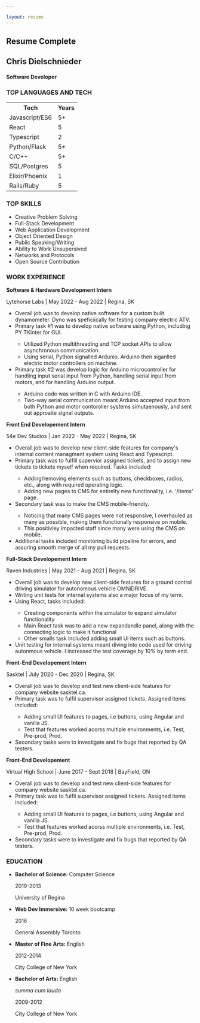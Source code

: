 ```yaml
---

layout: resume  
---
```

<h2 id="resume-header">Resume Complete</h2>
<section class="resume-container">
    <div class="resume-title">
        <h2>Chris Dielschnieder</h2>
        <h4>Software Developer</h4>
    </div>
    <div id="resume-Languages">
        <h3>TOP LANGUAGES AND TECH</h3>
        <table>
            <tr>
                <th>Tech</th>
                <th>Years</th>
            </tr>
            <tr>
                <td>Javascript/ES6</td>
                <td>5+</td>
            </tr>
            <tr>
                <td>React</td>
                <td>5</td>
            </tr>
            <tr>
                <td>Typescript</td>
                <td>2</td>
            </tr>
            <tr>
                <td>Python/Flask</td>
                <td>5+</td>
            </tr>
            <tr>
                <td>C/C++</td>
                <td>5+</td>
            </tr>
            <tr>
                <td>SQL/Postgres</td>
                <td>5</td>
            </tr>
            <tr>
                <td>Elixir/Phoenix</td>
                <td>1</td>
            </tr>
            <tr>
                <td>Rails/Ruby</td>
                <td>5</td>
            </tr>
        </table>
    </div>
    <div id="top-skills">
        <h3>TOP SKILLS</h3>
        <ul>
            <li>Creative Problem Solving</li>
            <li>Full-Stack Development</li>
            <li>Web Application Development</li>
            <li>Object Oriented Design</li>
            <li>Public Speaking/Writing</li>
            <li>Ability to Work Unsupersived</li>
            <li>Networks and Protocols</li>
            <li>Open Source Contribution</li>
        </ul>
    </div>
    <div id="work-experience">
        <h3>WORK EXPERIENCE</h3>
        <div class="job-detail">
            <p><strong>Software & Hardware Development Intern</strong></p>
            <p>Lytehorse Labs | May 2022 - Aug 2022 | Regina, SK</p>
            <ul>
                <li>Overall job was to develop native software for a custom built dynamometer. Dyno was speficiically for testing company electric ATV.</li>
                <li>Primary task #1 was to develop native software using Python, including PY TKinter for GUI.</li>
                <ul>
                <li> Utilized Python multithreading and TCP socket APIs to allow asynchronous communication.</li>
                <li>Using serial, Python signalled Ardunio. Arduino then siganlled electric motor controllers on machine.</li>
                </ul>
                <li>Primary task #2 was develop logic for Arduino microcontroller for handling input serial input from Python, handling serial input from motors, and for handling Arduino output.</li>
                <ul>
                <li>Arduino code was written in C with Arduino IDE.</li>
                <li>Two-way serial communication meant Arduino accepted input from both Python and motor contoroller systems simutaenously, and sent out approaite signal outputs.</li>
                </ul>
            </ul>
        </div>
        <div class="job-detail">
            <p><strong>Front End Developement Intern</strong></p>
            <p>54e Dev Studios | Jan 2022 - May 2022 | Regina, SK</p>
            <ul>
                <li>Overall job was to develop new client-side features for company's internal content managment system using React and Typescript.</li>
                <li>Primary task was to fulfill supervior assigned tickets, and to assign new tickets to tickets myself when required. Tasks included:</li>
                <ul>
                    <li>Adding/removing elements such as buttons, checkboxes, radios, etc., along with required operating logic.</li>
                    <li>Adding new pages to CMS for entirelty new functionality, i.e. '/items' page.</li>
                </ul>
                <li>Secondary task was to make the CMS mobile-friendly.</li>
                <ul>
                    <li>Noticing that many CMS pages were not responsive, I overhauled as many as possible, making them functionally responsive on mobile.</li>   
                    <li>This positivley impacted staff since many were using the CMS on mobile. 
                    </li>
                </ul>
                <li>Additional tasks included monitoring build pipeline for errors, and assuring smooth merge of all my pull requests.</li>
            </ul>
        </div>
        <div class="job-detail">
            <p><strong>Full-Stack Developement Intern</strong></p>
            <p>Raven Industries | May 2021 - Aug 2021 | Regina, SK</p>
            <ul>
                <li>Overall job was to develop new client-side features for a ground control driving simulator for autonomous vehicle OMNiDRIVE. </li>
                <li>Writing unit tests for internal systems also a major focus of my term.</li>
                <li>Using React, tasks included:</li>
                <ul>
                    <li>Creating components within the simulator to expand simulator functionality</li>
                    <li>Main React task was to add a new expandandle panel, along with the connecting logic to make it functional</li>
                    <li>Other smalls task included adding small UI items such as buttons.</li>
                </ul>
                <li>
                Unit testing for internal systems meant diving into code used for driving autonmous vehicle. I increased the test coverage by 10% by term end.
                </li>
            </ul>
        </div>
        <div class="job-detail">
            <p><strong>Front-End Developement Intern</strong></p>
            <p>Sasktel | July 2020 - Dec 2020 | Regina, SK</p>
            <ul>
                <li>Overall job was to develop and test new client-side features for company website sasktel.ca.</li>
                <li>Primary task was to fulfil supervisor assigned tickets. Assigned items included:</li>
                <ul>
                    <li>Adding small UI features to pages, i.e buttons, using Angular and vanilla JS.</li>
                    <li>Test that features worked acorss multiple environments, i.e. Test, Pre-prod, Prod.</li>
                </ul>
                <li>
                Secondary tasks were to investigate and fix bugs that reported by QA testers.
                </li>
            </ul>
        </div>
        <div class="job-detail">
            <p><strong>Front-End Developement</strong></p>
            <p>Virtual High School | June 2017 - Sept 2018 | BayField, ON</p>
            <ul>
                <li>Overall job was to develop and test new client-side features for company website sasktel.ca.</li>
                <li>Primary task was to fulfil supervisor assigned tickets. Assigned items included:</li>
                <ul>
                    <li>Adding small UI features to pages, i.e buttons, using Angular and vanilla JS.</li>
                    <li>Test that features worked acorss multiple environments, i.e. Test, Pre-prod, Prod.</li>
                </ul>
                <li>
                Secondary tasks were to investigate and fix bugs that reported by QA testers.
                </li>
            </ul>
        </div>
    </div>
    <div id="education">
            <h3>EDUCATION</h3>
            <ul class="edu-items">
                <li class="edu-item">
                    <p>
                       <strong> Bachelor of Science: </strong> Computer Science
                    </p>
                    <p>
                        2019-2013
                    </p>
                    <p>
                        University of Regina
                    </p>
                </li>
                <li class="edu-item">
                    <p>
                       <strong> Web Dev Immersive: </strong> 10 week bootcamp
                    </p>
                    <p>2016</p>
                    <p>
                        General Assembly Toronto
                    </p>
                </li>
                <li class="edu-item">
                    <p>
                       <strong>  Master of Fine Arts: </strong> English
                    </p>
                    <p>2012-2014</p>
                    <p>
                        City College of New York
                    </p>
                </li>
                <li class="edu-item exclude">
                    <p>
                       <strong>  Bachelor of Arts: </strong> English
                    </p>
                    <i>
                    summa cum lauda
                    </i>
                    <p>2009-2012</p>
                    <p>
                        City College of New York
                    </p>
                </li>
            </ul>
        </div>
</section>
